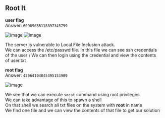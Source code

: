 ## Root It

**user flag** \
Answer: `60989655118397345799`

![image](https://user-images.githubusercontent.com/33615252/100475591-858cdc80-3109-11eb-9083-c424197d7368.png)
![image](https://user-images.githubusercontent.com/33615252/100476420-84f54580-310b-11eb-92f2-f1c2277fd80b.png)

The server is vulnerable to Local File Inclusion attack. \
We can access the /etc/passwd file. In this file we can see ssh credentials of the user \ 
We can then login using the credential and view the contents of user.txt


**root flag** \
Answer: `42964104845495153909`

![image](https://user-images.githubusercontent.com/33615252/100477457-63e22400-310e-11eb-828f-bd8b803e0b21.png)

We see that we can execute `socat` command using root privileges \
We can take advantage of this to spawn a shell \
On that shell we search all txt files on the system with **root** in name \
We find one file and we can view the contents of that file to get our solution

